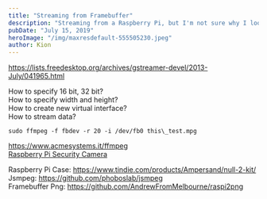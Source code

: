 ```yaml
---
title: "Streaming from Framebuffer"
description: "Streaming from a Raspberry Pi, but I'm not sure why I looked into this"
pubDate: "July 15, 2019"
heroImage: "/img/maxresdefault-555505230.jpeg"
author: Kion
---
```


https://lists.freedesktop.org/archives/gstreamer-devel/2013-July/041965.html

How to specify 16 bit, 32 bit?  
How to specify width and height?  
How to create new virtual interface?  
How to stream data?

`sudo ffmpeg -f fbdev -r 20 -i /dev/fb0 this\_test.mpg`

https://www.acmesystems.it/ffmpeg  
[Raspberry Pi Security Camera](https://prabg.wordpress.com/2018/03/24/raspberry-pi-3-security-camera/)

Raspberry Pi Case: https://www.tindie.com/products/Ampersand/null-2-kit/  
Jsmpeg: https://github.com/phoboslab/jsmpeg  
Framebuffer Png: https://github.com/AndrewFromMelbourne/raspi2png
